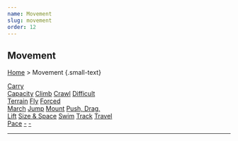```yaml
---
name: Movement
slug: movement
order: 12
---
```

## Movement
[Home](dm-operations-center) > Movement {.small-text}

<div class="menu-container">
    <a href="carry-capacity">Carry<br/> Capacity</a>
    <a href="climb">Climb</a>
    <a href="crawl">Crawl</a>
    <a href="difficult-terrain">Difficult<br/> Terrain</a>
    <a href="fly">Fly</a>
    <a href="forced-march">Forced<br/> March</a>
    <a href="jump">Jump</a>
    <a href="mounted-combat">Mount</a>
    <a href="push-drag-lift">Push, Drag,<br/> Lift</a>
    <a href="size-and-space">Size & Space</a>
    <a href="swim">Swim</a>
    <a href="track">Track</a>
    <a href="travel-pace">Travel<br/> Pace</a>
    <a href=".">-</a>
    <a href=".">-</a>
</div>
<hr/>